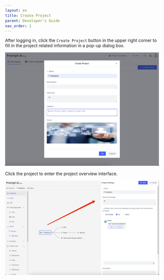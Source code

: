 ```yaml
---
layout: en
title: Create Project
parent: Developer's Guide
nav_order: 1
---
```

After logging in, click the `Create Project` button in the upper right corner to fill in the project related information in a pop-up dialog box.

![create-project-01.png](/assets/images/tutorial/project/create-project-01.png)

Click the project to enter the project overview interface.

![create-project-02.png](/assets/images/tutorial/project/create-project-02.png)
